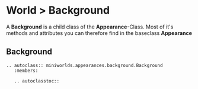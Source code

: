 # World > Background


A **Background** is a child class of the **Appearance**-Class.
Most of it's methods and attributes you can therefore find in the baseclass **Appearance**

## Background


```{eval-rst}
.. autoclass:: miniworlds.appearances.background.Background
   :members:

   .. autoclasstoc::
```